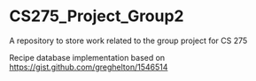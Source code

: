 # CS275_Project_Group2
A repository to store work related to the group project for CS 275

Recipe database implementation based on https://gist.github.com/greghelton/1546514
